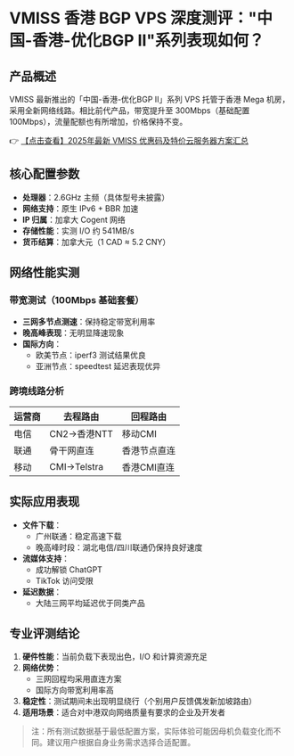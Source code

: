 # VMISS 香港 BGP VPS 深度测评："中国-香港-优化BGP Ⅱ"系列表现如何？

## 产品概述
VMISS 最新推出的「中国-香港-优化BGP Ⅱ」系列 VPS 托管于香港 Mega 机房，采用全新网络线路。相比前代产品，带宽提升至 300Mbps（基础配置 100Mbps），流量配额也有所增加，价格保持不变。

👉 [【点击查看】2025年最新 VMISS 优惠码及特价云服务器方案汇总](https://bit.ly/Vmiss)

## 核心配置参数
- **处理器**：2.6GHz 主频（具体型号未披露）
- **网络支持**：原生 IPv6 + BBR 加速
- **IP 归属**：加拿大 Cogent 网络
- **存储性能**：实测 I/O 约 541MB/s
- **货币结算**：加拿大元（1 CAD ≈ 5.2 CNY）

## 网络性能实测
### 带宽测试（100Mbps 基础套餐）
- **三网多节点测速**：保持稳定带宽利用率
- **晚高峰表现**：无明显降速现象
- **国际方向**：
  - 欧美节点：iperf3 测试结果优良
  - 亚洲节点：speedtest 延迟表现优异

### 跨境线路分析
| 运营商 | 去程路由 | 回程路由 |
|--------|----------|----------|
| 电信   | CN2→香港NTT | 移动CMI |
| 联通   | 骨干网直连 | 香港节点直连 |
| 移动   | CMI→Telstra | 香港CMI直连 |

## 实际应用表现
- **文件下载**：
  - 广州联通：稳定高速下载
  - 晚高峰时段：湖北电信/四川联通仍保持良好速度
- **流媒体支持**：
  - 成功解锁 ChatGPT
  - TikTok 访问受限
- **延迟数据**：
  - 大陆三网平均延迟优于同类产品

## 专业评测结论
1. **硬件性能**：当前负载下表现出色，I/O 和计算资源充足
2. **网络优势**：
   - 三网回程均采用直连方案
   - 国际方向带宽利用率高
3. **稳定性**：测试期间未出现明显绕行（个别用户反馈偶发新加坡路由）
4. **适用场景**：适合对中港双向网络质量有要求的企业及开发者

> 注：所有测试数据基于最低配置方案，实际体验可能因母机负载变化而不同。建议用户根据自身业务需求选择合适配置。